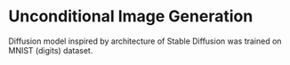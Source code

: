 # Unconditional Image Generation

Diffusion model inspired by architecture of Stable Diffusion was trained on MNIST (digits) dataset.
